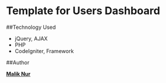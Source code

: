 # Template for Users Dashboard	 


##Technology Used
- jQuery, AJAX
- PHP
- CodeIgniter, Framework 

##Author

**[Malik Nur]**

[Malik Nur]: https://www.linkedin.com/pub/malik-nur/b7/25a/2a8
